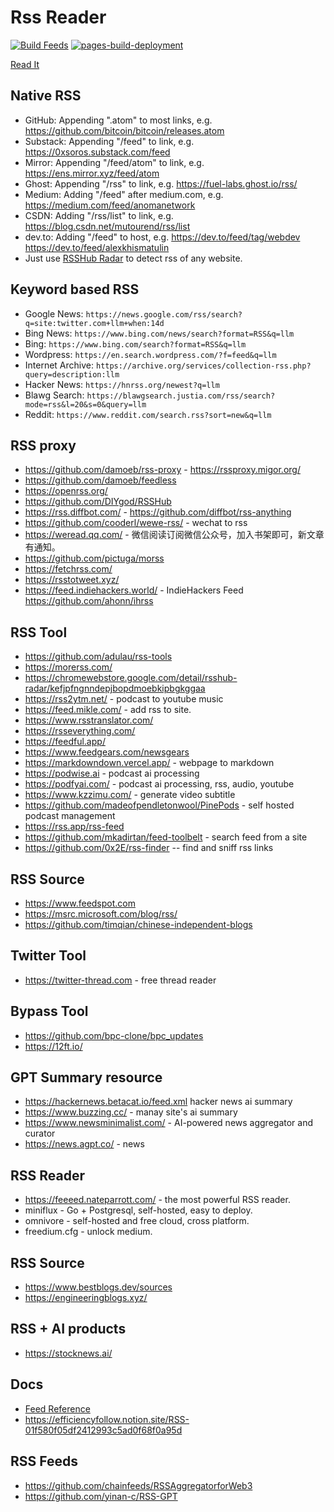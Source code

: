 # Rss Reader

[![Build Feeds](https://github.com/Akagi201/rss/actions/workflows/ci.yaml/badge.svg)](https://github.com/Akagi201/rss/actions/workflows/ci.yaml) [![pages-build-deployment](https://github.com/Akagi201/rss/actions/workflows/pages/pages-build-deployment/badge.svg)](https://github.com/Akagi201/rss/actions/workflows/pages/pages-build-deployment)

[Read It](https://akagi201.github.io/rss)

## Native RSS

* GitHub: Appending ".atom" to most links, e.g. <https://github.com/bitcoin/bitcoin/releases.atom>
* Substack: Appending "/feed" to link, e.g. <https://0xsoros.substack.com/feed>
* Mirror: Appending "/feed/atom" to link, e.g. <https://ens.mirror.xyz/feed/atom>
* Ghost: Appending "/rss" to link, e.g. <https://fuel-labs.ghost.io/rss/>
* Medium: Adding "/feed" after medium.com, e.g. <https://medium.com/feed/anomanetwork>
* CSDN: Adding "/rss/list" to link, e.g. <https://blog.csdn.net/mutourend/rss/list>
* dev.to: Adding "/feed" to host, e.g. <https://dev.to/feed/tag/webdev> <https://dev.to/feed/alexkhismatulin>
* Just use [RSSHub Radar](https://chromewebstore.google.com/detail/kefjpfngnndepjbopdmoebkipbgkggaa) to detect rss of any website.

## Keyword based RSS

* Google News: `https://news.google.com/rss/search?q=site:twitter.com+llm+when:14d`
* Bing News: `https://www.bing.com/news/search?format=RSS&q=llm`
* Bing: `https://www.bing.com/search?format=RSS&q=llm`
* Wordpress: `https://en.search.wordpress.com/?f=feed&q=llm`
* Internet Archive: `https://archive.org/services/collection-rss.php?query=description:llm`
* Hacker News: `https://hnrss.org/newest?q=llm`
* Blawg Search: `https://blawgsearch.justia.com/rss/search?mode=rss&l=20&s=0&query=llm`
* Reddit: `https://www.reddit.com/search.rss?sort=new&q=llm`

## RSS proxy

* <https://github.com/damoeb/rss-proxy> - <https://rssproxy.migor.org/>
* <https://github.com/damoeb/feedless>
* <https://openrss.org/>
* <https://github.com/DIYgod/RSSHub>
* <https://rss.diffbot.com/> - <https://github.com/diffbot/rss-anything>
* <https://github.com/cooderl/wewe-rss/> - wechat to rss
* <https://weread.qq.com/> - 微信阅读订阅微信公众号，加入书架即可，新文章有通知。
* <https://github.com/pictuga/morss>
* <https://fetchrss.com/>
* <https://rsstotweet.xyz/>
* <https://feed.indiehackers.world/> - IndieHackers Feed <https://github.com/ahonn/ihrss>

## RSS Tool

* <https://github.com/adulau/rss-tools>
* <https://morerss.com/>
* <https://chromewebstore.google.com/detail/rsshub-radar/kefjpfngnndepjbopdmoebkipbgkggaa>
* <https://rss2ytm.net/> - podcast to youtube music
* <https://feed.mikle.com/> - add rss to site.
* <https://www.rsstranslator.com/>
* <https://rsseverything.com/>
* <https://feedful.app/>
* <https://www.feedgears.com/newsgears>
* <https://markdowndown.vercel.app/> - webpage to markdown
* <https://podwise.ai> - podcast ai processing
* <https://podfyai.com/> - podcast ai processing, rss, audio, youtube
* <https://www.kzzimu.com/> - generate video subtitle
* <https://github.com/madeofpendletonwool/PinePods> - self hosted podcast management
* <https://rss.app/rss-feed>
* <https://github.com/mkadirtan/feed-toolbelt> - search feed from a site
* <https://github.com/0x2E/rss-finder> -- find and sniff rss links

## RSS Source

* <https://www.feedspot.com>
* <https://msrc.microsoft.com/blog/rss/>
* <https://github.com/timqian/chinese-independent-blogs>

## Twitter Tool

* <https://twitter-thread.com> - free thread reader

## Bypass Tool

* <https://github.com/bpc-clone/bpc_updates>
* <https://12ft.io/>

## GPT Summary resource

* <https://hackernews.betacat.io/feed.xml> hacker news ai summary
* <https://www.buzzing.cc/> - manay site's ai summary
* <https://www.newsminimalist.com/> - AI-powered news aggregator and curator
* <https://news.agpt.co/> - news

## RSS Reader

* <https://feeeed.nateparrott.com/> - the most powerful RSS reader.
* miniflux - Go + Postgresql, self-hosted, easy to deploy.
* omnivore - self-hosted and free cloud, cross platform.
* freedium.cfg - unlock medium.

## RSS Source

* <https://www.bestblogs.dev/sources>
* <https://engineeringblogs.xyz/>

## RSS + AI products

* <https://stocknews.ai/>

## Docs

* [Feed Reference](https://github.com/osmoscraft/osmosfeed/blob/master/docs/osmosfeed-yaml-reference.md)
* <https://efficiencyfollow.notion.site/RSS-01f580f05df2412993c5ad0f68f0a95d>

## RSS Feeds

* <https://github.com/chainfeeds/RSSAggregatorforWeb3>
* <https://github.com/yinan-c/RSS-GPT>

